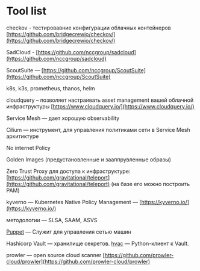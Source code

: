 # Tool list

checkov - тестировавние конфигурации облачных контейнеров [https://github.com/bridgecrewio/checkov/](https://github.com/bridgecrewio/checkov/)

SadCloud - [https://github.com/nccgroup/sadcloud](https://github.com/nccgroup/sadcloud)

ScoutSuite — [https://github.com/nccgroup/ScoutSuite](https://github.com/nccgroup/ScoutSuite)

k8s, k3s, prometheus, thanos, helm

cloudquery – позволяет настраивать asset management вашей облачной инфраструктуры [https://www.cloudquery.io/](https://www.cloudquery.io/)

Service Mesh — дает хорошую observability

Cilium — инструмент, для управления политиками сети в Service Mesh архитиктуре

No internet Policy

Golden Images (предустановленные и зааппрувленные образы)

Zero Trust Proxy для доступа к инфраструктуре: [https://github.com/gravitational/teleport](https://github.com/gravitational/teleport) (на базе его можно построить PAM)

kyverno — Kubernetes Native Policy Management — [https://kyverno.io/](https://kyverno.io/)

методологии — SLSA, SAAM, ASVS

[Puppet](https://puppet.com/open-source/#osp) — Служит для управления сетью машин

Hashicorp Vault — хранилище секретов. [hvac](https://hvac.readthedocs.io/en/stable/overview.html) — Python-клиент к Vault.

prowler — open source cloud scanner [https://github.com/prowler-cloud/prowler](https://github.com/prowler-cloud/prowler)
